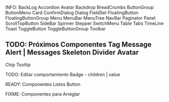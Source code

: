 INFO: BackLog
Accordion
Avatar
Backdrop
BreadCrumbs
ButtonGroup
ButtonMenu
Card
ConfirmDialog
Dialog
FieldSet
FloatingButton
FloatingButtonGroup
Menu
MenuBar
MenuTree
NavBar
Paginator
Panel
ScrollTopButton
SideBar
Spinner
Stepper
SwitchMenu
Table
Tabs
TimeLine
Toast
ToggleButton
ToggleButtonGroup
Toolbar

 
TODO: Próximos Componentes
Tag
Message
Alert | Messages
Skeleton
Divider
Avatar
-
Chip
Tooltip

TODO: Editar comportamiento
Badge - children | value


READY: Componentes Listos
Button


FIXME: Componentes para Arreglar